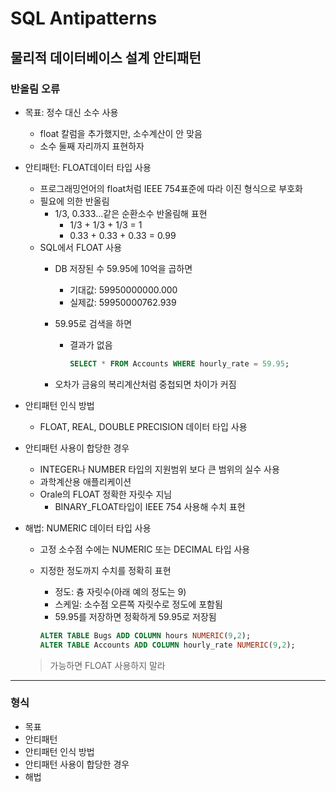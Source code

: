 # SQL Antipatterns

## 물리적 데이터베이스 설계 안티패턴

### 반올림 오류

- 목표: 정수 대신 소수 사용
  - float 칼럼을 추가했지만, 소수계산이 안 맞음
  - 소수 둘째 자리까지 표현하자
- 안티패턴: FLOAT데이터 타입 사용
  - 프로그래밍언어의 float처럼 IEEE 754표준에 따라 이진 형식으로 부호화
  - 필요에 의한 반올림
    - 1/3, 0.333...같은 순환소수 반올림해 표현
      - 1/3 + 1/3 + 1/3 = 1
      - 0.33 + 0.33 + 0.33 = 0.99
  - SQL에서 FLOAT 사용
    - DB 저장된 수 59.95에 10억을 곱하면
      - 기대값: 59950000000.000
      - 실제값: 59950000762.939
    - 59.95로 검색을 하면
      - 결과가 없음

        ```SQL
        SELECT * FROM Accounts WHERE hourly_rate = 59.95;
        ```

    - 오차가 금융의 복리계산처럼 중첩되면 차이가 커짐

- 안티패턴 인식 방법
  - FLOAT, REAL, DOUBLE PRECISION 데이터 타입 사용

- 안티패턴 사용이 합당한 경우
  - INTEGER나 NUMBER 타입의 지원범위 보다 큰 범위의 실수 사용
  - 과학계산용 애플리케이션
  - Orale의 FLOAT 정확한 자릿수 지님
    - BINARY_FLOAT타입이 IEEE 754 사용해 수치 표현

- 해법: NUMERIC 데이터 타입 사용
  - 고정 소수점 수에는 NUMERIC 또는 DECIMAL 타입 사용
  - 지정한 정도까지 수치를 정확히 표현
    - 정도: 츙 자릿수(아래 예의 정도는 9)
    - 스케일: 소수점 오른쪽 자릿수로 정도에 포함됨
    - 59.95를 저장하면 정확하게 59.95로 저장됨

    ```SQL
    ALTER TABLE Bugs ADD COLUMN hours NUMERIC(9,2);
    ALTER TABLE Accounts ADD COLUMN hourly_rate NUMERIC(9,2);
    ```

  > 가능하면 FLOAT 사용하지 말라

---

### 형식

- 목표
- 안티패턴
- 안티패턴 인식 방법
- 안티패턴 사용이 합당한 경우
- 해법